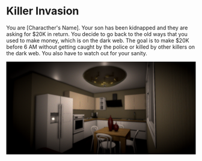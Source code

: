 # Killer Invasion
You are [Characther's Name]. Your son has been kidnapped and they are asking for $20K in return. You decide to go back to the old ways that you used to make money, which is on the dark web. The goal is to make $20K before 6 AM without getting caught by the police or killed by other killers on the dark web. You also have to watch out for your sanity.

![Screenshot](screenshots/KI1.png)
